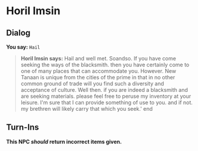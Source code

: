 # Horil Imsin


## Dialog

**You say:** `Hail`



>**Horil Imsin says:** Hail and well met. Soandso. If you have come seeking the ways of the blacksmith. then you have certainly come to one of many places that can accommodate you. However. New Tanaan is unique from the cities of the prime in that in no other common ground of trade will you find such a diversity and acceptance of culture. Well then. if you are indeed a blacksmith and are seeking materials. please feel free to peruse my inventory at your leisure. I'm sure that I can provide something of use to you. and if not. my brethren will likely carry that which you seek.'
end



## Turn-Ins



**This NPC *should* return incorrect items given.**





